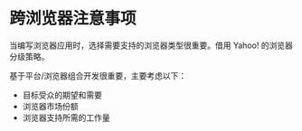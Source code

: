 # 跨浏览器注意事项

当编写浏览器应用时，选择需要支持的浏览器类型很重要。借用 Yahoo! 的浏览器分级策略。

基于平台/浏览器组合开发很重要，主要考虑以下：

* 目标受众的期望和需要
* 浏览器市场份额
* 浏览器支持所需的工作量

